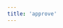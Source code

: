 ```yaml
---
title: 'approve'
---
```


<script setup lang="ts">
  import TheOsv from "@/views/support/osv/TheOsv.vue";
</script>

<TheOsv />
